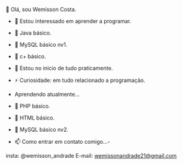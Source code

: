 👋 Olá, sou Wemisson Costa.

- 👀 Estou interessado em aprender a programar.
- 🌱 Java básico.
- 🌱 MySQL básico nv1.
- 🌱 c+ básico.
- 💞️ Estou no inicio de tudo praticamente.
- ⚡ Curiosidade: em tudo relacionado a programação.

- Aprendendo atualmente...

- 🌱 PHP básico.
- 🌱 HTML básico.
- 🌱 MySQL básico nv2.

- 📫 Como entrar em contato comigo...-

insta: @wemisson_andrade
E-mail: wemissonandrade21@gmail.com



<!---
Wemissoncosta/Wemissoncosta is a ✨ special ✨ repository because its `README.md` (this file) appears on your GitHub profile.
You can click the Preview link to take a look at your changes.
--->
